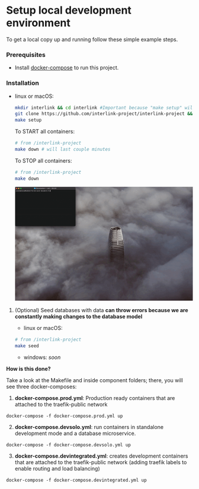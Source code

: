 
# Setup local development environment

To get a local copy up and running follow these simple example steps.

### Prerequisites

* Install [docker-compose](https://docs.docker.com/compose/install/) to run this project.

### Installation

* linux or macOS: 

    ```sh
    mkdir interlink && cd interlink #Important because "make setup" will create directories on parent
    git clone https://github.com/interlink-project/interlink-project && cd interlink-project
    make setup
    ```

    To START all containers:
    ```sh
    # from /interlink-project
    make down # will last couple minutes
    ```

    To STOP all containers:
    ```sh
    # from /interlink-project
    make down
    ```
    ![Setup](images/setup.gif)
    
1. (Optional) Seed databases with data **can throw errors because we are constantly making changes to the database model**

    * linux or macOS: 
    
    ```sh
    # from /interlink-project
    make seed
    ```

    * windows: *soon*

  **How is this done?**

  Take a look at the Makefile and inside component folders; there, you will see three docker-composes:

  1. **docker-compose.prod.yml**: Production ready containers that are attached to the traefik-public network
    
    docker-compose -f docker-compose.prod.yml up

  2. **docker-compose.devsolo.yml**: run containers in standalone development mode and a database microservice.
  
    docker-compose -f docker-compose.devsolo.yml up
  
  3. **docker-compose.devintegrated.yml**: creates development containers that are attached to the traefik-public network (adding traefik labels to enable routing and load balancing)

    docker-compose -f docker-compose.devintegrated.yml up 
